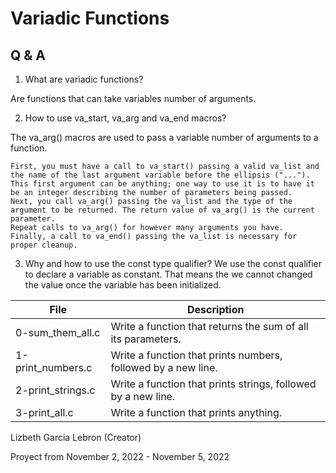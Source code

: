 # Variadic Functions

##  Q & A
1. What are variadic functions?

Are functions that can take variables number of arguments.

2. How to use va_start, va_arg and va_end macros?

The va_arg() macros are used to pass a variable number of arguments to a function.

    First, you must have a call to va_start() passing a valid va_list and the name of the last argument variable before the ellipsis ("..."). This first argument can be anything; one way to use it is to have it be an integer describing the number of parameters being passed.
    Next, you call va_arg() passing the va_list and the type of the argument to be returned. The return value of va_arg() is the current parameter.
    Repeat calls to va_arg() for however many arguments you have.
    Finally, a call to va_end() passing the va_list is necessary for proper cleanup.
    
3. Why and how to use the const type qualifier?
We use the const qualifier to declare a variable as constant. That means the we cannot changed the value once the variable has been initialized.

| File              | Description                                                   |
|-------------------|---------------------------------------------------------------|
| 0-sum_them_all.c  | Write a function that returns the sum of all its parameters.  |
| 1-print_numbers.c | Write a function that prints numbers, followed by a new line. |
| 2-print_strings.c | Write a function that prints strings, followed by a new line. |
| 3-print_all.c     | Write a function that prints anything.                        |

Lizbeth Garcia Lebron (Creator)

Proyect from November 2, 2022 - November 5, 2022
